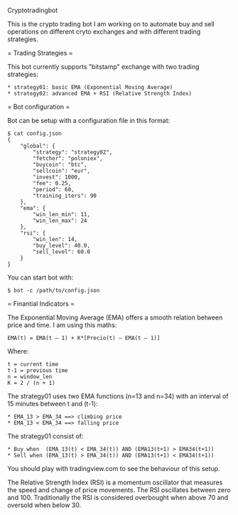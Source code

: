 Cryptotradingbot

This is the crypto trading bot I am working on to automate buy and sell
operations on different cryto exchanges and with different trading strategies.


= Trading Strategies =

This bot currently supports "bitstamp" exchange with two trading strategies:

    * strategy01: basic EMA (Exponential Moving Average)
    * strategy02: advanced EMA + RSI (Relative Strength Index)


= Bot configuration =

Bot can be setup with a configuration file in this format:

    $ cat config.json
    {
        "global": {
            "strategy": "strategy02",
            "fetcher": "poloniex",
            "buycoin": "btc",
            "sellcoin": "eur",
            "invest": 1000,
            "fee": 0.25,
            "period": 60,
            "training_iters": 90
        },
        "ema": {
            "win_len_min": 11,
            "win_len_max": 24
        },
        "rsi": {
            "win_len": 14,
            "buy_level": 40.0,
            "sell_level": 60.0
        }
    }

You can start bot with:

    $ bot -c /path/to/config.json



= Finantial Indicators =

The Exponential Moving Average (EMA) offers a smooth relation between price and time. I am using this maths:

    EMA(t) = EMA(t – 1) + K*[Precio(t) – EMA(t – 1)]

Where:

    t = current time
    t-1 = previous time
    n = window_len
    K = 2 / (n + 1)

The strategy01 uses two EMA functions (n=13 and n=34) with an interval of 15
minutes between t and (t-1):

    * EMA_13 > EMA_34 ==> climbing price
    * EMA_13 < EMA_34 ==> falling price

The strategy01 consist of:

    * Buy when  (EMA_13(t) < EMA_34(t)) AND (EMA13(t+1) > EMA34(t+1))
    * Sell when (EMA_13(t) > EMA_34(t)) AND (EMA13(t+1) < EMA34(t+1))

You should play with tradingview.com to see the behaviour of this setup.

The Relative Strength Index (RSI) is a momentum oscillator that measures the
speed and change of price movements. The RSI oscillates between zero and 100.
Traditionally the RSI is considered overbought when above 70 and oversold when
below 30.

